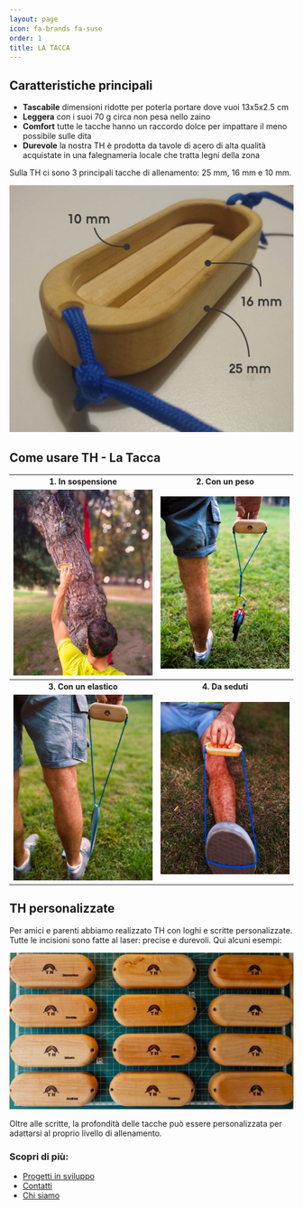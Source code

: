 ```yaml
---
layout: page
icon: fa-brands fa-suse
order: 1
title: LA TACCA
---
```

## Caratteristiche principali

- **Tascabile** dimensioni ridotte per poterla portare dove vuoi 13x5x2.5 cm
- **Leggera** con i suoi 70 g circa non pesa nello zaino
- **Comfort** tutte le tacche hanno un raccordo dolce per impattare il meno possibile sulle dita
- **Durevole** la nostra TH è prodotta da tavole di acero di alta qualità acquistate in una falegnameria locale che tratta legni della zona

Sulla TH ci sono 3 principali tacche di allenamento: 25 mm, 16 mm e 10 mm. 

![dimensioni_tacche](https://raw.githubusercontent.com/th-latacca/figs/main/DimTacche.png)

## Come usare TH - La Tacca

<table style="width:100%">
  <tr align="center">
    <th>1. In sospensione</th>
    <th>2. Con un peso</th>
  </tr>
  <tr>
    <td><img src="https://raw.githubusercontent.com/th-latacca/figs/main/photo1697472871_v2.jpeg"  alt="3" width = 360px height = auto ></td>
    <td><img src="https://raw.githubusercontent.com/th-latacca/figs/main/photo1697472872%20(4).jpeg" alt="4" width = 360px height = auto></td>
  </tr>
   <tr align="center">
    <th>3. Con un elastico</th>
    <th>4. Da seduti</th>
  </tr>
  <tr>
    <td><img src="https://raw.githubusercontent.com/th-latacca/figs/main/photo1697472872%20(3).jpeg" alt="7" width = 360px height = auto></td>
    <td><img src="https://raw.githubusercontent.com/th-latacca/figs/main/photo1697472872%20(1)_v2.jpeg" align="right" alt="6" width = 360px height = auto></td>
  </tr>
</table>

## TH personalizzate

Per amici e parenti abbiamo realizzato TH con loghi e scritte personalizzate. Tutte le incisioni sono fatte al laser: precise e durevoli. Qui alcuni esempi:

![personalizzazioni](https://raw.githubusercontent.com/th-latacca/figs/main/photo_5877323816278015846_y.jpg)

Oltre alle scritte, la profondità delle tacche può essere personalizzata per adattarsi al proprio livello di allenamento. 


### Scopri di più:
- [Progetti in sviluppo](/progetti-futuri/)
- [Contatti](/contatti/)
- [Chi siamo](/chi-siamo/)

